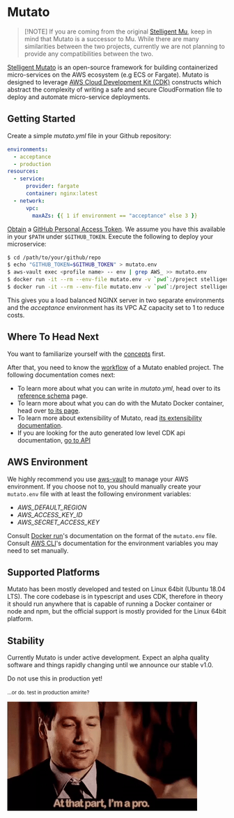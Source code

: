 # Mutato

> [!NOTE] If you are coming from the original [Stelligent
> Mu](https://github.com/stelligent/mu), keep in mind that Mutato is a successor
> to Mu. While there are many similarities between the two projects, currently
> we are not planning to provide any compatibilities between the two.

[Stelligent Mutato](https://github.com/stelligent/mutato) is an open-source
framework for building containerized micro-services on the AWS ecosystem (e.g
ECS or Fargate). Mutato is designed to leverage [AWS Cloud Development Kit
(CDK)](https://docs.aws.amazon.com/cdk/latest/guide/home.html) constructs which
abstract the complexity of writing a safe and secure CloudFormation file to
deploy and automate micro-service deployments.

## Getting Started

Create a simple _mutato.yml_ file in your Github repository:

```YAML
environments:
  - acceptance
  - production
resources:
  - service:
      provider: fargate
      container: nginx:latest
  - network:
      vpc:
        maxAZs: {{ 1 if environment == "acceptance" else 3 }}
```

[Obtain](https://github.com/settings/tokens) a [GitHub Personal Access
Token](https://help.github.com/en/actions/configuring-and-managing-workflows/authenticating-with-the-github_token).
We assume you have this available in your `$PATH` under `$GITHUB_TOKEN`. Execute
the following to deploy your microservice:

```bash
$ cd /path/to/your/github/repo
$ echo "GITHUB_TOKEN=$GITHUB_TOKEN" > mutato.env
$ aws-vault exec <profile name> -- env | grep AWS_ >> mutato.env
$ docker run -it --rm --env-file mutato.env -v `pwd`:/project stelligent/mutato bootstrap
$ docker run -it --rm --env-file mutato.env -v `pwd`:/project stelligent/mutato deploy
```

This gives you a load balanced NGINX server in two separate environments and the
_acceptance_ environment has its VPC AZ capacity set to 1 to reduce costs.

## Where To Head Next

You want to familiarize yourself with the [concepts](mutato-concepts.md) first.

After that, you need to know the [workflow](mutato-workflow.md) of a Mutato
enabled project. The following documentation comes next:

- To learn more about what you can write in _mutato.yml_, head over to its
  [reference schema](mutato-yaml.md) page.
- To learn more about what you can do with the Mutato Docker container, head
  over [to its page](mutato-docker.md).
- To learn more about extensibility of Mutato, read [its extensibility
  documentation](mutato-cdk.md).
- If you are looking for the auto generated low level CDK api documentation, [go
  to API](api.md)

## AWS Environment

We highly recommend you use [aws-vault](https://github.com/99designs/aws-vault)
to manage your AWS environment. If you choose not to, you should manually create
your `mutato.env` file with at least the following environment variables:

- _AWS_DEFAULT_REGION_
- _AWS_ACCESS_KEY_ID_
- _AWS_SECRET_ACCESS_KEY_

Consult [Docker run](https://docs.docker.com/engine/reference/commandline/run)'s
documentation on the format of the `mutato.env` file. Consult [AWS
CLI](https://docs.aws.amazon.com/cli/latest/userguide/cli-configure-envvars.html)'s
documentation for the environment variables you may need to set manually.

## Supported Platforms

Mutato has been mostly developed and tested on Linux 64bit (Ubuntu 18.04 LTS).
The core codebase is in typescript and uses CDK, therefore in theory it should
run anywhere that is capable of running a Docker container or node and npm, but
the official support is mostly provided for the Linux 64bit platform.

## Stability

Currently Mutato is under active development. Expect an alpha quality software
and things rapidly changing until we announce our stable v1.0.

Do not use this in production yet!

<small>...or do. test in production amirite?</small>

![At that part, I'm a pro](pro.gif)
